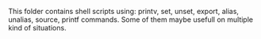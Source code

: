 This folder contains shell scripts using: printv, set, unset, export, alias, unalias, source, printf commands. Some of them maybe usefull on multiple kind of situations.
